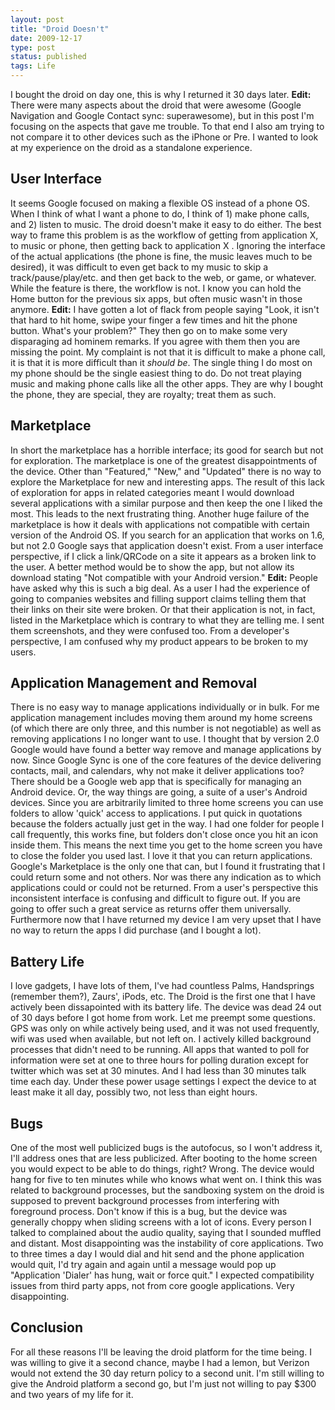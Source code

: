 ```yaml
---
layout: post
title: "Droid Doesn't"
date: 2009-12-17
type: post
status: published
tags: Life
---
```



I bought the droid on day one, this is why I returned it 30 days later. **Edit:** There were many aspects about the droid that were awesome (Google Navigation and Google Contact sync: superawesome), but in this post I'm focusing on the aspects that gave me trouble. To that end I also am trying to not compare it to other devices such as the iPhone or Pre. I wanted to look at my experience on the droid as a standalone experience.

## User Interface

It seems Google focused on making a flexible OS instead of a phone OS. When I think of what I want a phone to do, I think of 1) make phone calls, and 2) listen to music. The droid doesn't make it easy to do either. The best way to frame this problem is as the workflow of getting from application X, to music or phone, then getting back to application X . Ignoring the interface of the actual applications (the phone is fine, the music leaves much to be desired), it was difficult to even get back to my music to skip a track/pause/play/etc. and then get back to the web, or game, or whatever. While the feature is there, the workflow is not. I know you can hold the Home button for the previous six apps, but often music wasn't in those anymore. **Edit:** I have gotten a lot of flack from people saying "Look, it isn't that hard to hit home, swipe your finger a few times and hit the phone button. What's your problem?" They then go on to make some very disparaging ad hominem remarks. If you agree with them then you are missing the point. My complaint is not that it is difficult to make a phone call, it is that it is more difficult than it _should be_. The single thing I do most on my phone should be the single easiest thing to do. Do not treat playing music and making phone calls like all the other apps. They are why I bought the phone, they are special, they are royalty; treat them as such.

## Marketplace

In short the marketplace has a horrible interface; its good for search but not for exploration. The marketplace is one of the greatest disappointments of the device. Other than "Featured," "New," and "Updated" there is no way to explore the Marketplace for new and interesting apps. The result of this lack of exploration for apps in related categories meant I would download several applications with a similar purpose and then keep the one I liked the most. This leads to the next frustrating thing. Another huge failure of the marketplace is how it deals with applications not compatible with certain version of the Android OS. If you search for an application that works on 1.6, but not 2.0 Google says that application doesn't exist. From a user interface perspective, if I click a link/QRCode on a site it appears as a broken link to the user. A better method would be to show the app, but not allow its download stating "Not compatible with your Android version." **Edit:** People have asked why this is such a big deal. As a user I had the experience of going to companies websites and filling support claims telling them that their links on their site were broken. Or that their application is not, in fact, listed in the Marketplace which is contrary to what they are telling me. I sent them screenshots, and they were confused too. From a developer's perspective, I am confused why my product appears to be broken to my users.

## Application Management and Removal

There is no easy way to manage applications individually or in bulk. For me application management includes moving them around my home screens (of which there are only three, and this number is not negotiable) as well as removing applications I no longer want to use. I thought that by version 2.0 Google would have found a better way remove and manage applications by now. Since Google Sync is one of the core features of the device delivering contacts, mail, and calendars, why not make it deliver applications too? There should be a Google web app that is specifically for managing an Android device. Or, the way things are going, a suite of a user's Android devices. Since you are arbitrarily limited to three home screens you can use folders to allow 'quick' access to applications. I put quick in quotations because the folders actually just get in the way. I had one folder for people I call frequently, this works fine, but folders don't close once you hit an icon inside them. This means the next time you get to the home screen you have to close the folder you used last. I love it that you can return applications. Google's Marketplace is the only one that can, but I found it frustrating that I could return some and not others. Nor was there any indication as to which applications could or could not be returned. From a user's perspective this inconsistent interface is confusing and difficult to figure out. If you are going to offer such a great service as returns offer them universally. Furthermore now that I have returned my device I am very upset that I have no way to return the apps I did purchase (and I bought a lot).

## Battery Life

I love gadgets, I have lots of them, I've had countless Palms, Handsprings (remember them?), Zaurs', iPods, etc. The Droid is the first one that I have actively been dissapointed with its battery life. The device was dead 24 out of 30 days before I got home from work. Let me preempt some questions. GPS was only on while actively being used, and it was not used frequently, wifi was used when available, but not left on. I actively killed background processes that didn't need to be running. All apps that wanted to poll for information were set at one to three hours for polling duration except for twitter which was set at 30 minutes. And I had less than 30 minutes talk time each day. Under these power usage settings I expect the device to at least make it all day, possibly two, not less than eight hours.

## Bugs

One of the most well publicized bugs is the autofocus, so I won't address it, I'll address ones that are less publicized. After booting to the home screen you would expect to be able to do things, right? Wrong. The device would hang for five to ten minutes while who knows what went on. I think this was related to background processes, but the sandboxing system on the droid is supposed to prevent background processes from interfering with foreground process. Don't know if this is a bug, but the device was generally choppy when sliding screens with a lot of icons. Every person I talked to complained about the audio quality, saying that I sounded muffled and distant. Most disappointing was the instability of core applications. Two to three times a day I would dial and hit send and the phone application would quit, I'd try again and again until a message would pop up "Application 'Dialer' has hung, wait or force quit." I expected compatibility issues from third party apps, not from core google applications. Very disappointing.

## Conclusion

For all these reasons I'll be leaving the droid platform for the time being. I was willing to give it a second chance, maybe I had a lemon, but Verizon would not extend the 30 day return policy to a second unit. I'm still willing to give the Android platform a second go, but I'm just not willing to pay $300 and two years of my life for it.

